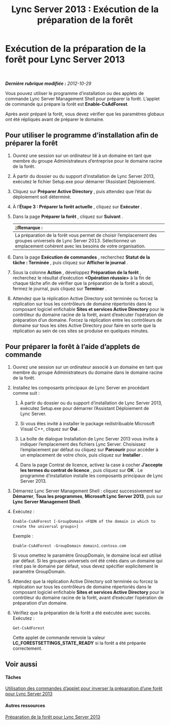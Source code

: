 ﻿---
title: 'Lync Server 2013 : Exécution de la préparation de la forêt'
TOCTitle: Exécution de la préparation de la forêt
ms:assetid: 9d62f7be-bcfe-421d-8d8a-225567102a35
ms:mtpsurl: https://technet.microsoft.com/fr-fr/library/Gg412732(v=OCS.15)
ms:contentKeyID: 49298365
ms.date: 05/20/2016
mtps_version: v=OCS.15
ms.translationtype: HT
---

# Exécution de la préparation de la forêt pour Lync Server 2013

 

_**Dernière rubrique modifiée :** 2012-10-29_

Vous pouvez utiliser le programme d’installation ou des applets de commande Lync Server Management Shell pour préparer la forêt. L’applet de commande qui prépare la forêt est **Enable-CsAdForest**.

Après avoir préparé la forêt, vous devez vérifier que les paramètres globaux ont été répliqués avant de préparer le domaine.

## Pour utiliser le programme d’installation afin de préparer la forêt

1.  Ouvrez une session sur un ordinateur lié à un domaine en tant que membre du groupe Administrateurs d’entreprise pour le domaine racine de la forêt.

2.  À partir du dossier ou du support d’installation de Lync Server 2013, exécutez le fichier Setup.exe pour démarrer l’Assistant Déploiement.

3.  Cliquez sur **Préparer Active Directory** , puis attendez que l’état du déploiement soit déterminé.

4.  À l’**Étape 3 : Préparer la forêt actuelle** , cliquez sur **Exécuter** .

5.  Dans la page **Préparer la forêt** , cliquez sur **Suivant** .
    
    <table>
    <thead>
    <tr class="header">
    <th><img src="images/Gg398920.note(OCS.15).gif" title="note" alt="note" />Remarque :</th>
    </tr>
    </thead>
    <tbody>
    <tr class="odd">
    <td>La préparation de la forêt vous permet de choisir l’emplacement des groupes universels de Lync Server 2013. Sélectionnez un emplacement cohérent avec les besoins de votre organisation.</td>
    </tr>
    </tbody>
    </table>


6.  Dans la page **Exécution de commandes** , recherchez **Statut de la tâche : Terminée** , puis cliquez sur **Afficher le journal** .

7.  Sous la colonne **Action** , développez **Préparation de la forêt** , recherchez le résultat d’exécution **\<Opération réussie\>** à la fin de chaque tâche afin de vérifier que la préparation de la forêt a abouti, fermez le journal, puis cliquez sur **Terminer** .

8.  Attendez que la réplication Active Directory soit terminée ou forcez la réplication sur tous les contrôleurs de domaine répertoriés dans le composant logiciel enfichable **Sites et services Active Directory** pour le contrôleur du domaine racine de la forêt, avant d’exécuter l’opération de préparation d’un domaine. Forcez la réplication entre les contrôleurs de domaine sur tous les sites Active Directory pour faire en sorte que la réplication au sein de ces sites se produise en quelques minutes.

## Pour préparer la forêt à l’aide d’applets de commande

1.  Ouvrez une session sur un ordinateur associé à un domaine en tant que membre du groupe Administrateurs du domaine dans le domaine racine de la forêt.

2.  Installez les composants principaux de Lync Server en procédant comme suit :
    
    1.  À partir du dossier ou du support d’installation de Lync Server 2013, exécutez Setup.exe pour démarrer l’Assistant Déploiement de Lync Server.
    
    2.  Si vous êtes invité à installer le package redistribuable Microsoft Visual C++, cliquez sur **Oui** .
    
    3.  La boîte de dialogue Installation de Lync Server 2013 vous invite à indiquer l’emplacement des fichiers Lync Server. Choisissez l’emplacement par défaut ou cliquez sur **Parcourir** pour accéder à un emplacement de votre choix, puis cliquez sur **Installer** .
    
    4.  Dans la page Contrat de licence, activez la case à cocher **J’accepte les termes du contrat de licence** , puis cliquez sur **OK** . Le programme d’installation installe les composants principaux de Lync Server 2013.

3.  Démarrez Lync Server Management Shell : cliquez successivement sur **Démarrer**, **Tous les programmes**, **Microsoft Lync Server 2013**, puis sur **Lync Server Management Shell**.

4.  Exécutez :
    
        Enable-CsAdForest [-GroupDomain <FQDN of the domain in which to create the universal groups>]
    
    Exemple :
    
        Enable-CsAdForest -GroupDomain domain1.contoso.com 
    
    Si vous omettez le paramètre GroupDomain, le domaine local est utilisé par défaut. Si les groupes universels ont été créés dans un domaine qui n’est pas le domaine par défaut, vous devez spécifier explicitement le paramètre GroupDomain.

5.  Attendez que la réplication Active Directory soit terminée ou forcez la réplication sur tous les contrôleurs de domaine répertoriés dans le composant logiciel enfichable **Sites et services Active Directory** pour le contrôleur du domaine racine de la forêt, avant d’exécuter l’opération de préparation d’un domaine.

6.  Vérifiez que la préparation de la forêt a été exécutée avec succès. Exécutez :
    
        Get-CsAdForest 
    
    Cette applet de commande renvoie la valeur **LC\_FORESTSETTINGS\_STATE\_READY** si la forêt a été préparée correctement.

## Voir aussi

#### Tâches

[Utilisation des commandes d’applet pour inverser la préparation d’une forêt pour Lync Server 2013](lync-server-2013-using-cmdlets-to-reverse-forest-preparation.md)  

#### Autres ressources

[Préparation de la forêt pour Lync Server 2013](lync-server-2013-preparing-the-forest.md)

